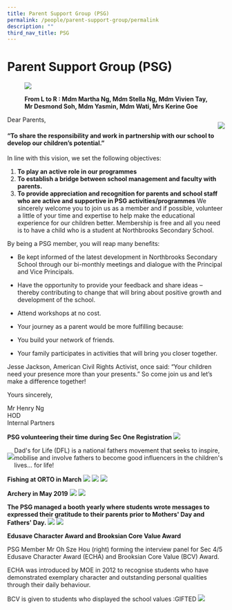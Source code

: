 ```yaml
---
title: Parent Support Group (PSG)
permalink: /people/parent-support-group/permalink
description: ""
third_nav_title: PSG
---
```


Parent Support Group (PSG)
==========================


<figure>

![](/images/PSG%202019.jpeg)

<figcaption> <strong> From L to R : Mdm Martha Ng, Mdm Stella Ng, Mdm Vivien Tay, Mr Desmond Soh, Mdm Yasmin, Mdm Wati, Mrs Kerine Goe </strong> </figcaption>

</figure>



<div>

<div style="float: right">

![](/images/PSG.jpeg)

</div><div>

Dear Parents,   

#### “To share the responsibility and work in partnership with our school to develop our children’s potential.”

  

In line with this vision, we set the following objectives:
1.  **To play an active role in our programmes**
2.  **To establish a bridge between school management and faculty with parents.**
3.  **To provide appreciation and recognition for parents and school staff who are active and supportive in PSG activities/programmes**
We sincerely welcome you to join us as a member and if possible, volunteer a little of your time and expertise to help make the educational experience for our children better. Membership is free and all you need is to have a child who is a student at Northbrooks Secondary School.  

By being a PSG member, you will reap many benefits:  

*   Be kept informed of the latest development in Northbrooks Secondary School through our bi-monthly meetings and dialogue with the Principal and Vice Principals.
*   Have the opportunity to provide your feedback and share ideas – thereby contributing to change that will bring about positive growth and development of the school.
*   Attend workshops at no cost.
*   Your journey as a parent would be more fulfilling because:

*   You build your network of friends.
*   Your family participates in activities that will bring you closer together.

  

Jesse Jackson, American Civil Rights Activist, once said: “Your children need your presence more than your presents.” So come join us and let’s make a difference together!  

Yours sincerely,  

Mr Henry Ng  
HOD  
Internal Partners
</div></div>

**PSG volunteering their time during Sec One Registration**
![](/images/Fishing.jpeg)



<div>

<div style="float: left">

![](/images/Dads%20for%20life%20.png)

</div><div>

Dad's for Life (DFL) is a national fathers movement that seeks to inspire, mobilise and involve fathers to become good influencers in the children's lives... for life!

</div></div>

**Fishing at ORTO in March**
![](/images/Fishing.jpeg)
![](/images/fishing2.jpeg)
![](/images/fishing3.jpeg)

**Archery in May 2019**
![](/images/Archery1.jpeg) ![](/images/Archery2.jpeg)

**The PSG managed a booth yearly where students wrote messages to expressed their gratitude to their parents prior to Mothers' Day and Fathers' Day.**
![](/images/Mothers%20Fathers%20Day1.jpeg) ![](/images/Mothers%20Fathers%20Day2.jpeg)


**Edusave Character Award and Brooksian Core Value Award**

PSG Member Mr Oh Sze Hou (right) forming the interview panel for Sec 4/5 Edusave Character Award (ECHA) and Brooksian Core Value (BCV) Award.

ECHA was introduced by MOE in 2012 to recognise students who have demonstrated exemplary character and outstanding personal qualities through their daily behaviour.

BCV is given to students who displayed the school values :GIFTED
![](/images/ECHA%20BCV%20award%202019.jpeg)